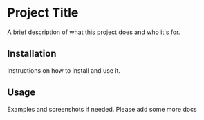 # Project Title

A brief description of what this project does and who it's for.

## Installation

Instructions on how to install and use it.

## Usage

Examples and screenshots if needed.
Please add some more docs

